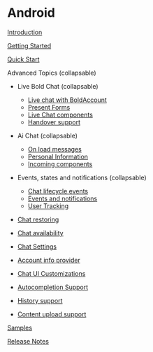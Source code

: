 # Android

[Introduction](IntroductionAndroid)

[Getting Started](GettingStartedAndroid)

[Quick Start](QuickStartAndroid)

Advanced Topics  (collapsable)
  - Live Bold Chat  (collapsable)
    - [Live chat with BoldAccount](LiveBoldChatAdvanceAndroid)
    - [Present Forms](PresentFormsAndroid) 
    - [Live Chat components](Live-Components-android)
    - [Handover support](HandoverAndroid)
    
  - Ai Chat  (collapsable)
    - [On load messages](On-load-messages-injection-Android)
    - [Personal Information](Personal_Information)
    - [Incoming components](Incoming-component-Android)

  - Events, states and notifications  (collapsable)
    - [Chat lifecycle events](ChatLifecycleEventsAndroid)
    - [Events and notifications](Listeners-and-subscriptions-android)
    - [User Tracking](UserTrackingAndroid)

  - [Chat restoring](ChatRestoringAndroid)
  - [Chat availability](android_chat_availability)
  - [Chat Settings](ChatSettingsAndroid)
  - [Account info provider](android-AccountInfoProvider)
  - [Chat UI Customizations](ChatCustomizationsAndroid)
  - [Autocompletion Support](Conversation-Autocomplete-android)
  - [History support](HistorySupportAndroid)
  - [Content upload support](FileUploadAndroid)


[Samples](https://github.com/bold360ai/bold360-mobile-samples-android)

[Release Notes](ReleaseNotesAndroid)
